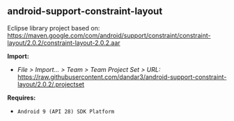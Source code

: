 ## android-support-constraint-layout

Eclipse library project based on:<br/>
https://maven.google.com/com/android/support/constraint/constraint-layout/2.0.2/constraint-layout-2.0.2.aar

**Import:**
- _File > Import... > Team > Team Project Set > URL:_<br/>
  https://raw.githubusercontent.com/dandar3/android-support-constraint-layout/2.0.2/.projectset

**Requires:**
- `Android 9 (API 28) SDK Platform`